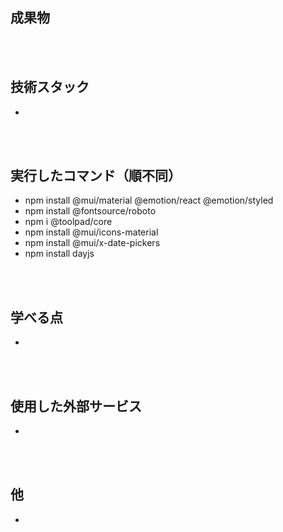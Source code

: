 ## 成果物


<br/>
<br/>

## 技術スタック
- 

<br/>
<br/>

## 実行したコマンド（順不同）
- npm install @mui/material @emotion/react @emotion/styled
- npm install @fontsource/roboto
- npm i @toolpad/core
- npm install @mui/icons-material
- npm install @mui/x-date-pickers
- npm install dayjs

<br/>
<br/>

## 学べる点
- 

<br/>
<br/>

## 使用した外部サービス
- 

<br/>
<br/>

## 他
- 
